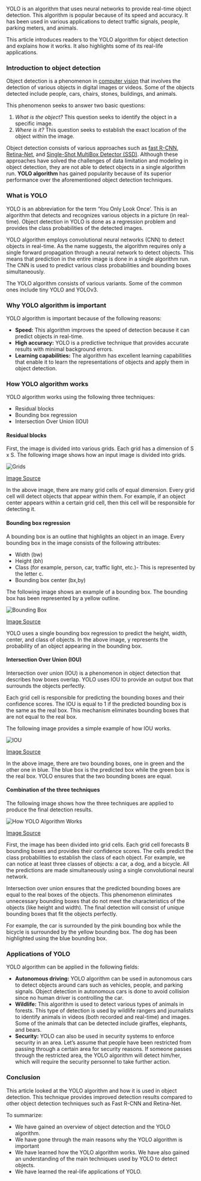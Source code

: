 YOLO is an algorithm that uses neural networks to provide real-time object detection. This algorithm is popular because of its speed and accuracy. It has been used in various applications to detect traffic signals, people, parking meters, and animals.

This article introduces readers to the YOLO algorithm for object detection and explains how it works. It also highlights some of its real-life applications.

### Introduction to object detection
Object detection is a phenomenon in [computer vision](https://en.wikipedia.org/wiki/Computer_vision) that involves the detection of various objects in digital images or videos. Some of the objects detected include people, cars, chairs, stones, buildings, and animals.

This phenomenon seeks to answer two basic questions: 
1. *What is the object?* This question seeks to identify the object in a specific image. 
2. *Where is it?* This question seeks to establish the exact location of the object within the image. 

Object detection consists of various approaches such as [fast R-CNN](https://towardsdatascience.com/understanding-fast-r-cnn-and-faster-r-cnn-for-object-detection-adbb55653d97?gi=fea1a85170b6), [Retina-Net](https://developers.arcgis.com/python/guide/how-retinanet-works/), and [Single-Shot MultiBox Detector (SSD)](https://iq.opengenus.org/single-shot-detection-ssd-algorithm/). Although these approaches have solved the challenges of data limitation and modeling in object detection, they are not able to detect objects in a single algorithm run. **YOLO algorithm** has gained popularity because of its superior performance over the aforementioned object detection techniques.

### What is YOLO 
YOLO is an abbreviation for the term ‘You Only Look Once’. This is an algorithm that detects and recognizes various objects in a picture (in real-time). Object detection in YOLO is done as a regression problem and provides the class probabilities of the detected images. 

YOLO algorithm employs convolutional neural networks (CNN) to detect objects in real-time. As the name suggests, the algorithm requires only a single forward propagation through a neural network to detect objects. This means that prediction in the entire image is done in a single algorithm run. The CNN is used to predict various class probabilities and bounding boxes simultaneously. 

The YOLO algorithm consists of various variants. Some of the common ones include tiny YOLO and YOLOv3.

### Why YOLO algorithm is important
YOLO algorithm is important because of the following reasons:
- **Speed:** This algorithm improves the speed of detection because it can predict objects in real-time. 
- **High accuracy:** YOLO is a predictive technique that provides accurate results with minimal background errors. 
- **Learning capabilities:** The algorithm has excellent learning capabilities that enable it to learn the representations of objects and apply them in object detection.  

### How YOLO algorithm works
YOLO algorithm works using the following three techniques:
- Residual blocks
- Bounding box regression
- Intersection Over Union (IOU)

#### Residual blocks
First, the image is divided into various grids. Each grid has a dimension of S x S. The following image shows how an input image is divided into grids. 

![Grids](/engineering-education/introduction-to-yolo-algorithm-for-object-detection/grids.png)

[Image Source](https://www.guidetomlandai.com/assets/img/computer_vision/grid.png)

In the above image, there are many grid cells of equal dimension. Every grid cell will detect objects that appear within them. For example, if an object center appears within a certain grid cell, then this cell will be responsible for detecting it. 

#### Bounding box regression
A bounding box is an outline that highlights an object in an image. Every bounding box in the image consists of the following attributes:
- Width (bw)
- Height (bh)
- Class (for example, person, car, traffic light, etc.)- This is represented by the letter c.
- Bounding box center (bx,by)

The following image shows an example of a bounding box. The bounding box has been represented by a yellow outline. 

![Bounding Box](/engineering-education/introduction-to-yolo-algorithm-for-object-detection/bounding-box.png)

[Image Source](https://appsilondatascience.com/assets/uploads/2018/08/bbox-1.png)

YOLO uses a single bounding box regression to predict the height, width, center, and class of objects. In the above image, y represents the probability of an object appearing in the bounding box. 

#### Intersection Over Union (IOU)
Intersection over union (IOU) is a phenomenon in object detection that describes how boxes overlap. YOLO uses IOU to provide an output box that surrounds the objects perfectly. 

Each grid cell is responsible for predicting the bounding boxes and their confidence scores. The IOU is equal to 1 if the predicted bounding box is the same as the real box. This mechanism eliminates bounding boxes that are not equal to the real box. 

The following image provides a simple example of how IOU works. 

![IOU](/engineering-education/introduction-to-yolo-algorithm-for-object-detection/iou.jpeg)

[Image Source](https://miro.medium.com/max/640/1*VuAsK1Wwa_mOxW2nK2UovQ.jpeg)

In the above image, there are two bounding boxes, one in green and the other one in blue. The blue box is the predicted box while the green box is the real box. YOLO ensures that the two bounding boxes are equal. 

#### Combination of the three techniques
The following image shows how the three techniques are applied to produce the final detection results.

![How YOLO Algorithm Works](/engineering-education/introduction-to-yolo-algorithm-for-object-detection/how-yolo-algorithm-works.jpg)

[Image Source](https://www.guidetomlandai.com/assets/img/computer_vision/YOLO.PNG)

First, the image has been divided into grid cells. Each grid cell forecasts B bounding boxes and provides their confidence scores. The cells predict the class probabilities to establish the class of each object. For example, we can notice at least three classes of objects: a car, a dog, and a bicycle. All the predictions are made simultaneously using a single convolutional neural network.

Intersection over union ensures that the predicted bounding boxes are equal to the real boxes of the objects. This phenomenon eliminates unnecessary bounding boxes that do not meet the characteristics of the objects (like height and width). The final detection will consist of unique bounding boxes that fit the objects perfectly. 

For example, the car is surrounded by the pink bounding box while the bicycle is surrounded by the yellow bounding box. The dog has been highlighted using the blue bounding box. 

### Applications of YOLO
YOLO algorithm can be applied in the following fields:
- **Autonomous driving:** YOLO algorithm can be used in autonomous cars to detect objects around cars such as vehicles, people, and parking signals. Object detection in autonomous cars is done to avoid collision since no human driver is controlling the car. 
- **Wildlife:** This algorithm is used to detect various types of animals in forests. This type of detection is used by wildlife rangers and journalists to identify animals in videos (both recorded and real-time) and images. Some of the animals that can be detected include giraffes, elephants, and bears.
- **Security:** YOLO can also be used in security systems to enforce security in an area. Let’s assume that people have been restricted from passing through a certain area for security reasons. If someone passes through the restricted area, the YOLO algorithm will detect him/her, which will require the security personnel to take further action.  

### Conclusion
This article looked at the YOLO algorithm and how it is used in object detection. This technique provides improved detection results compared to other object detection techniques such as Fast R-CNN and Retina-Net.  

To summarize:
- We have gained an overview of object detection and the YOLO algorithm.
- We have gone through the main reasons why the YOLO algorithm is important
- We have learned how the YOLO algorithm works. We have also gained an understanding of the main techniques used by YOLO to detect objects. 
- We have learned the real-life applications of YOLO. 
